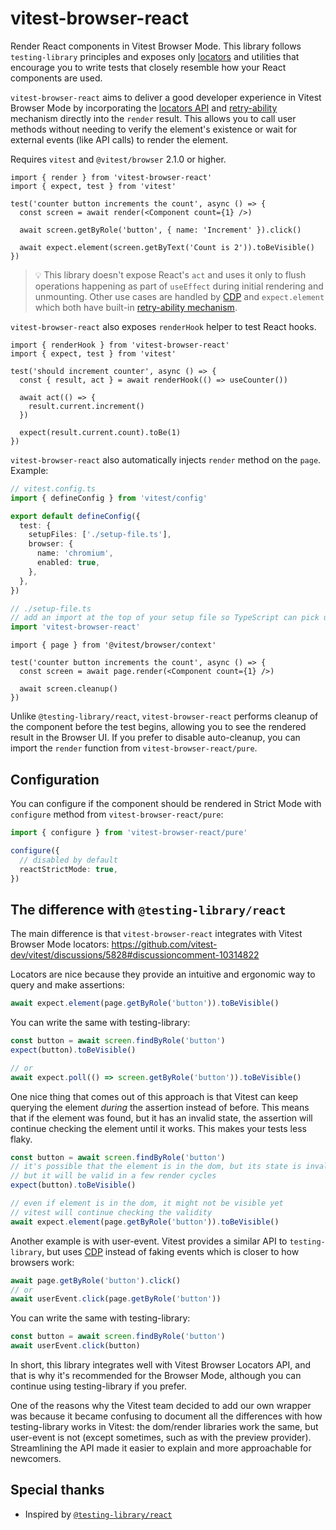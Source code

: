 # vitest-browser-react

Render React components in Vitest Browser Mode. This library follows `testing-library` principles and exposes only [locators](https://vitest.dev/guide/browser/locators) and utilities that encourage you to write tests that closely resemble how your React components are used.

`vitest-browser-react` aims to deliver a good developer experience in Vitest Browser Mode by incorporating the [locators API](https://vitest.dev/guide/browser/locators.html) and [retry-ability](https://vitest.dev/guide/browser/assertion-api.html) mechanism directly into the `render` result. This allows you to call user methods without needing to verify the element's existence or wait for external events (like API calls) to render the element.

Requires `vitest` and `@vitest/browser` 2.1.0 or higher.

```tsx
import { render } from 'vitest-browser-react'
import { expect, test } from 'vitest'

test('counter button increments the count', async () => {
  const screen = await render(<Component count={1} />)

  await screen.getByRole('button', { name: 'Increment' }).click()

  await expect.element(screen.getByText('Count is 2')).toBeVisible()
})
```

> 💡 This library doesn't expose React's `act` and uses it only to flush operations happening as part of `useEffect` during initial rendering and unmounting.
Other use cases are handled by [CDP](https://chromedevtools.github.io/devtools-protocol/) and `expect.element` which both have built-in [retry-ability mechanism](https://vitest.dev/guide/browser/assertion-api).

`vitest-browser-react` also exposes `renderHook` helper to test React hooks.

```tsx
import { renderHook } from 'vitest-browser-react'
import { expect, test } from 'vitest'

test('should increment counter', async () => {
  const { result, act } = await renderHook(() => useCounter())

  await act(() => {
    result.current.increment()
  })

  expect(result.current.count).toBe(1)
})
```

`vitest-browser-react` also automatically injects `render` method on the `page`. Example:

```ts
// vitest.config.ts
import { defineConfig } from 'vitest/config'

export default defineConfig({
  test: {
    setupFiles: ['./setup-file.ts'],
    browser: {
      name: 'chromium',
      enabled: true,
    },
  },
})

// ./setup-file.ts
// add an import at the top of your setup file so TypeScript can pick up types
import 'vitest-browser-react'
```

```tsx
import { page } from '@vitest/browser/context'

test('counter button increments the count', async () => {
  const screen = await page.render(<Component count={1} />)

  await screen.cleanup()
})
```

Unlike `@testing-library/react`, `vitest-browser-react` performs cleanup of the component before the test begins, allowing you to see the rendered result in the Browser UI. If you prefer to disable auto-cleanup, you can import the `render` function from `vitest-browser-react/pure`.

## Configuration

You can configure if the component should be rendered in Strict Mode with `configure` method from `vitest-browser-react/pure`:

```ts
import { configure } from 'vitest-browser-react/pure'

configure({
  // disabled by default
  reactStrictMode: true,
})
```

## The difference with `@testing-library/react`

The main difference is that `vitest-browser-react` integrates with Vitest Browser Mode locators: https://github.com/vitest-dev/vitest/discussions/5828#discussioncomment-10314822

Locators are nice because they provide an intuitive and ergonomic way to query and make assertions:

```ts
await expect.element(page.getByRole('button')).toBeVisible()
```

You can write the same with testing-library:

```ts
const button = await screen.findByRole('button')
expect(button).toBeVisible()

// or
await expect.poll(() => screen.getByRole('button')).toBeVisible()
```

One nice thing that comes out of this approach is that Vitest can keep querying the element _during_ the assertion instead of before. This means that if the element was found, but it has an invalid state, the assertion will continue checking the element until it works. This makes your tests less flaky.

```ts
const button = await screen.findByRole('button')
// it's possible that the element is in the dom, but its state is invalid
// but it will be valid in a few render cycles
expect(button).toBeVisible()

// even if element is in the dom, it might not be visible yet
// vitest will continue checking the validity
await expect.element(page.getByRole('button')).toBeVisible()
```

Another example is with user-event. Vitest provides a similar API to `testing-library`, but uses [CDP](https://chromedevtools.github.io/devtools-protocol/) instead of faking events which is closer to how browsers work:

```ts
await page.getByRole('button').click()
// or
await userEvent.click(page.getByRole('button'))
```

You can write the same with testing-library:

```ts
const button = await screen.findByRole('button')
await userEvent.click(button)
```

In short, this library integrates well with Vitest Browser Locators API, and that is why it's recommended for the Browser Mode, although you can continue using testing-library if you prefer.

One of the reasons why the Vitest team decided to add our own wrapper was because it became confusing to document all the differences with how testing-library works in Vitest: the dom/render libraries work the same, but user-event is not (except sometimes, such as with the preview provider). Streamlining the API made it easier to explain and more approachable for newcomers.

## Special thanks

- Inspired by [`@testing-library/react`](https://github.com/testing-library/react-testing-library)
